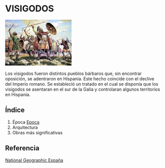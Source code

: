 # VISIGODOS

![Visigodos](img/Visigodos.jpeg)

Los visigodos fueron distintos pueblos bárbaros que, sin encontrar oposición, se
adentraron en Hispania. Este hecho coincide con el declive del Imperio romano. Se
estableció un tratado en el cual se disponía que los visigodos se asentaran en el sur de
la Galia y controlaran algunos territorios en Hispania.

## Índice
1. Época
[Epoca](Epoca.md)
2. Arquitectura
3. Obras más significativas
   
## Referencia
[National Geographic España](https://historia.nationalgeographic.com.es/temas/visigodos)
